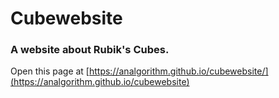 # Cubewebsite
### A website about Rubik's Cubes.
Open this page at [https://analgorithm.github.io/cubewebsite/](https://analgorithm.github.io/cubewebsite)
